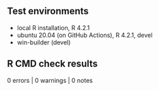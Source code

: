 ## Test environments
* local R installation, R 4.2.1
* ubuntu 20.04 (on GitHub Actions), R 4.2.1, devel
* win-builder (devel)

## R CMD check results

0 errors | 0 warnings | 0 notes
